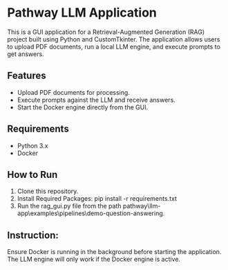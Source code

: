 # Pathway LLM Application

This is a GUI application for a Retrieval-Augmented Generation (RAG) project built using Python and CustomTkinter. The application allows users to upload PDF documents, run a local LLM engine, and execute prompts to get answers.

## Features

- Upload PDF documents for processing.
- Execute prompts against the LLM and receive answers.
- Start the Docker engine directly from the GUI.

## Requirements

- Python 3.x
- Docker

## How to Run

1. Clone this repository.
2. Install Required Packages: pip install -r requirements.txt
3. Run the rag_gui.py file from the path pathway\llm-app\examples\pipelines\demo-question-answering.


## Instruction:
Ensure Docker is running in the background before starting the application. The LLM engine will only work if the Docker engine is active.

